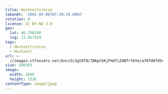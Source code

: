 ```yaml
---
title: Hochzeitsreise
takenAt: '2003-09-06T07:39:34.000Z'
rotation: 0
license: CC BY-ND 3.0
geo:
  lat: 46.796298
  lng: 11.917419
tags:
  - Hochzeitsreise
  - Hochzeit
url: >-
  //images.ctfassets.net/bncv3c2gt878/7DKpCkKjFHdfiZ4BfrTmYe/a76fd8fd5e70684cd8842832b13ac6d2/hochzeitsreise_4545589434_o
size: 580393
image:
  width: 2048
  height: 1536
contentType: image/jpeg
---
```


